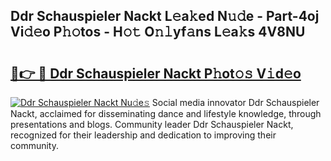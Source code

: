 ## Ddr Schauspieler Nackt L𝚎a𝚔ed N𝚞𝚍e - Part-4oj Vi𝚍𝚎o P𝚑𝚘tos - H𝚘𝚝 O𝚗𝚕yf𝚊ns L𝚎a𝚔s 4V8NU

# <h2><a href="http://kfejsuo.oniu.top/?m=Ddr+Schauspieler+Nackt">🔗👉 🔴 Ddr Schauspieler Nackt P𝚑ot𝚘𝚜 V𝚒d𝚎o</a></h2>

[![Ddr Schauspieler Nackt Nu𝚍e𝚜](https://i.imgur.com/0qMVB7G.gif)](http://kfejsuo.oniu.top/?m=Ddr+Schauspieler+Nackt)
Social media innovator Ddr Schauspieler Nackt, acclaimed for disseminating dance and lifestyle knowledge, through presentations and blogs. Community leader Ddr Schauspieler Nackt, recognized for their leadership and dedication to improving their community.  

